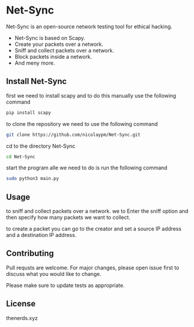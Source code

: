 # Net-Sync

Net-Sync is an open-source network testing tool for ethical hacking. 

- Net-Sync is based on Scapy. 
- Create your packets over a network. 
- Sniff and collect packets over a network. 
- Block packets inside a network. 
- And meny more.

## Install Net-Sync

first we need to install scapy and to do this manually use the following command
```bash
pip install scapy
```

to clone the repository we need to use the following command
```bash
git clone https://github.com/nicolaypm/Net-Sync.git
```

cd to the directory Net-Sync
```bash
cd Net-Sync
```

start the program alle we need to do is run the following command
```bash
sudo python3 main.py
```
## Usage
to sniff and collect packets over a network. we to Enter the sniff option and then specify how many packets we want to collect.


to create a packet you can go to the creator and set a source IP address and a destination IP address.
## Contributing
Pull requsts are welcome. For major changes, please open issue first to discuss what you would like to change.

Please make sure to update tests as appropriate.

## License
thenerds.xyz